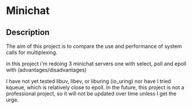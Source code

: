 # Minichat

## Description

The aim of this project is to compare the use and performance of system calls for multiplexing.

in this project i'm redoing 3 minichat servers one with select, poll and epoll with (advantages/disadvantages)

I have not yet tested libuv, libev, or liburing (io_uring) nor have I tried kqueue, which is relatively close to epoll. In the future, this project is not a professional project, so it will not be updated over time unless I get the urge.
